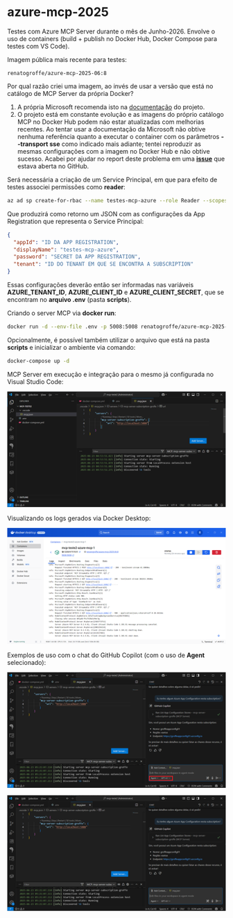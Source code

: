 # azure-mcp-2025
Testes com Azure MCP Server durante o mês de Junho-2026. Envolve o uso de containers (build + publish no Docker Hub, Docker Compose para testes com VS Code).

Imagem pública mais recente para testes:

```
renatogroffe/azure-mcp-2025-06:8
```

Por qual razão criei uma imagem, ao invés de usar a versão que está no catálogo de MCP Server da própria Docker?
1) A própria Microsoft recomenda isto na [documentação](https://github.com/Azure/azure-mcp?tab=readme-ov-file#-docker-install-steps-optional) do projeto.
2) O projeto está em constante evolução e as imagens do próprio catálogo MCP no Docker Hub podem náo estar atualizadas com melhorias recentes. Ao tentar usar a documentação da Microsoft não obtive nenhuma referência quanto a executar o container com os parâmetros **--transport sse** como indicado mais adiante; tentei reproduzir as mesmas configurações com a imagem no Docker Hub e não obtive sucesso. Acabei por ajudar no report deste problema em uma [**issue**](https://github.com/Azure/azure-mcp/issues/434) que estava aberta no GitHub.

Será necessária a criação de um Service Principal, em que para efeito de testes associei permissões como **reader**:

```bash
az ad sp create-for-rbac --name testes-mcp-azure --role Reader --scopes /subscriptions/SUBSCRIPTION_ID
```

Que produzirá como retorno um JSON com as configurações da App Registration que representa o Service Principal:

```json
{
  "appId": "ID DA APP REGISTRATION",
  "displayName": "testes-mcp-azure",
  "password": "SECRET DA APP REGISTRATION",
  "tenant": "ID DO TENANT EM QUE SE ENCONTRA A SUBSCRIPTION"
}
```

Essas configurações deverão então ser informadas nas variáveis **AZURE_TENANT_ID**, **AZURE_CLIENT_ID** e **AZURE_CLIENT_SECRET**, que se encontram no **arquivo .env** (pasta **scripts**).

Criando o server MCP via **docker run**:

```bash
docker run -d --env-file .env -p 5008:5008 renatogroffe/azure-mcp-2025-06:8 --transport sse
```

Opcionalmente, é possível também utilizar o arquivo que está na pasta **scripts** e inicializar o ambiente via comando:

```bash
docker-compose up -d
```

MCP Server em execução e integração para o mesmo já configurada no Visual Studio Code:

![MCP Server executando e configurado no VS Code](img/mcp-server-vscode-01.png)

Visualizando os logs gerados via Docker Desktop:

![Logs no Docker Desktop](img/logs-docker-desktop-01.png)

Exemplos de uso com o chat do GitHub Copilot (com o uso de **Agent** selecionado):

![GitHub Copilot Chat 1](img/chat-01.png)

![GitHub Copilot Chat 2](img/chat-02.png)